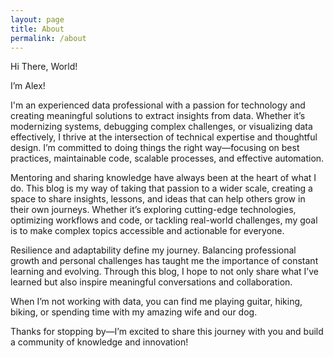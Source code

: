 ```yaml
---
layout: page
title: About
permalink: /about
---
```


Hi There, World! 

I’m Alex!

I'm an experienced data professional with a passion for technology and creating meaningful solutions to extract insights from data. Whether it’s modernizing systems, debugging complex challenges, or visualizing data effectively, I thrive at the intersection of technical expertise and thoughtful design. I’m committed to doing things the right way—focusing on best practices, maintainable code, scalable processes, and effective automation.

Mentoring and sharing knowledge have always been at the heart of what I do. This blog is my way of taking that passion to a wider scale, creating a space to share insights, lessons, and ideas that can help others grow in their own journeys. Whether it’s exploring cutting-edge technologies, optimizing workflows and code, or tackling real-world challenges, my goal is to make complex topics accessible and actionable for everyone.

Resilience and adaptability define my journey. Balancing professional growth and personal challenges has taught me the importance of constant learning and evolving. Through this blog, I hope to not only share what I’ve learned but also inspire meaningful conversations and collaboration.

When I’m not working with data, you can find me playing guitar, hiking, biking, or spending time with my amazing wife and our dog.

Thanks for stopping by—I’m excited to share this journey with you and build a community of knowledge and innovation!
